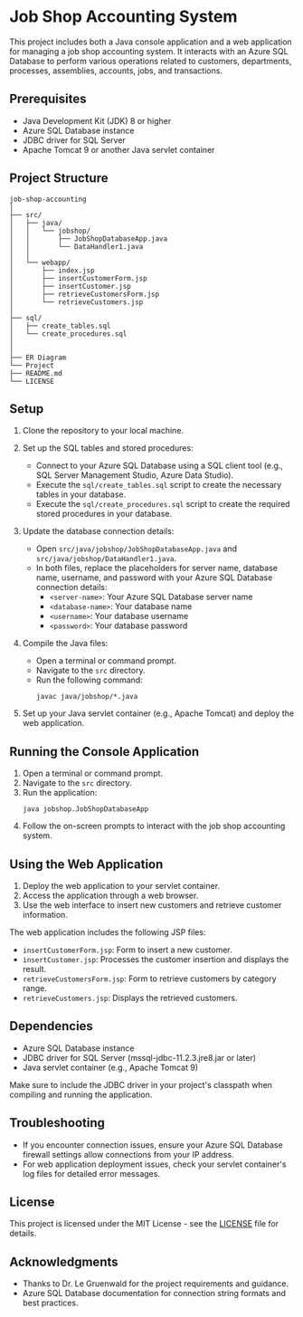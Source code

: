 # Job Shop Accounting System

This project includes both a Java console application and a web application for managing a job shop accounting system. It interacts with an Azure SQL Database to perform various operations related to customers, departments, processes, assemblies, accounts, jobs, and transactions.

## Prerequisites

- Java Development Kit (JDK) 8 or higher
- Azure SQL Database instance
- JDBC driver for SQL Server
- Apache Tomcat 9 or another Java servlet container

## Project Structure
```
job-shop-accounting
│
├── src/
│   ├── java/
│   │   └── jobshop/
│   │       ├── JobShopDatabaseApp.java
│   │       └── DataHandler1.java
│   │
│   └── webapp/
│       ├── index.jsp
│       ├── insertCustomerForm.jsp
│       ├── insertCustomer.jsp
│       ├── retrieveCustomersForm.jsp
│       └── retrieveCustomers.jsp
│
├── sql/
│   ├── create_tables.sql
│   └── create_procedures.sql
│
│
├── ER Diagram
└── Project
├── README.md
└── LICENSE
```
## Setup

1. Clone the repository to your local machine.

2. Set up the SQL tables and stored procedures:
   - Connect to your Azure SQL Database using a SQL client tool (e.g., SQL Server Management Studio, Azure Data Studio).
   - Execute the `sql/create_tables.sql` script to create the necessary tables in your database.
   - Execute the `sql/create_procedures.sql` script to create the required stored procedures in your database.

3. Update the database connection details:
   - Open `src/java/jobshop/JobShopDatabaseApp.java` and `src/java/jobshop/DataHandler1.java`.
   - In both files, replace the placeholders for server name, database name, username, and password with your Azure SQL Database connection details:
     - `<server-name>`: Your Azure SQL Database server name
     - `<database-name>`: Your database name
     - `<username>`: Your database username
     - `<password>`: Your database password

4. Compile the Java files:
   - Open a terminal or command prompt.
   - Navigate to the `src` directory.
   - Run the following command:
     ```
     javac java/jobshop/*.java
     ```

5. Set up your Java servlet container (e.g., Apache Tomcat) and deploy the web application.

## Running the Console Application

1. Open a terminal or command prompt.
2. Navigate to the `src` directory.
3. Run the application:
    ```
    java jobshop.JobShopDatabaseApp
    ```
4. Follow the on-screen prompts to interact with the job shop accounting system.

## Using the Web Application

1. Deploy the web application to your servlet container.
2. Access the application through a web browser.
3. Use the web interface to insert new customers and retrieve customer information.

The web application includes the following JSP files:
- `insertCustomerForm.jsp`: Form to insert a new customer.
- `insertCustomer.jsp`: Processes the customer insertion and displays the result.
- `retrieveCustomersForm.jsp`: Form to retrieve customers by category range.
- `retrieveCustomers.jsp`: Displays the retrieved customers.

## Dependencies

- Azure SQL Database instance
- JDBC driver for SQL Server (mssql-jdbc-11.2.3.jre8.jar or later)
- Java servlet container (e.g., Apache Tomcat 9)

Make sure to include the JDBC driver in your project's classpath when compiling and running the application.

## Troubleshooting

- If you encounter connection issues, ensure your Azure SQL Database firewall settings allow connections from your IP address.
- For web application deployment issues, check your servlet container's log files for detailed error messages.


## License

This project is licensed under the MIT License - see the [LICENSE](LICENSE) file for details.

## Acknowledgments

- Thanks to Dr. Le Gruenwald for the project requirements and guidance.
- Azure SQL Database documentation for connection string formats and best practices.